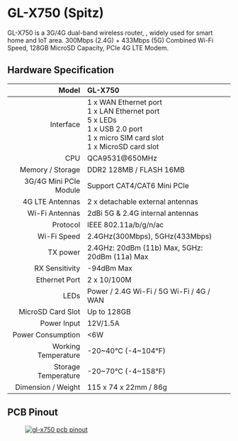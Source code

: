 #  GL-X750 (Spitz)

GL-X750 is a 3G/4G dual-band wireless router, , widely used for smart home and IoT area. 300Mbps (2.4G) + 433Mbps (5G) Combined Wi-Fi Speed, 128GB MicroSD Capacity, PCIe 4G LTE Modem.

## Hardware Specification

|                         Model | GL-X750                                                     |
| ----------------------------: | :----------------------------------------------------------- |
|                     Interface | 1 x WAN Ethernet port <br> 1 x LAN Ethernet port <br> 5 x LEDs <br> 1 x USB 2.0 port <br> 1 x micro SIM card slot <br> 1 x MicroSD card slot |
|                           CPU | QCA9531@650MHz                                               |
|              Memory / Storage | DDR2 128MB / FLASH 16MB                                      |
|        3G/4G Mini PCIe Module | Support CAT4/CAT6 Mini PCIe                                  |
|               4G LTE Antennas | 2 x detachable external antennas                             |
|                Wi-Fi Antennas | 2dBi 5G & 2.4G internal antennas                             |
|                      Protocol | IEEE 802.11a/b/g/n/ac                                        |
|                   Wi-Fi Speed | 2.4GHz(300Mbps), 5GHz(433Mbps)                               |
|                      TX power | 2.4GHz: 20dBm (11b) Max, 5GHz: 20dBm (11a) Max               |
|                RX Sensitivity | -94dBm Max                                                   |
|                 Ethernet Port | 2 x 10/100M                                                  |
|                          LEDs | Power / 2.4G Wi-Fi / 5G Wi-Fi / 4G / WAN                     |
|             MicroSD Card Slot | Up to 128GB                                                  |
|                   Power Input | 12V/1.5A                                                     |
|             Power Consumption | <6W                                                          |
|           Working Temperature | -20~40°C (-4~104°F)                                          |
|           Storage Temperature | -20~70°C (-4~158°F)                                          |
|            Dimension / Weight | 115 x 74 x 22mm / 86g                                        |

## PCB Pinout

<div class="gl-lightbox" itemscope itemtype="http://schema.org/ImageGallery">
  <figure itemprop="associatedMedia" itemscope itemtype="http://schema.org/ImageObject">
    <a href="https://static.gl-inet.com/docs/router/en/3/specification/spitz/x750.png" itemprop="contentUrl" data-size="695x685">
      <img src="https://static.gl-inet.com/docs/router/en/3/specification/spitz/x750.png" itemprop="thumbnail" alt="gl-x750 pcb pinout" loading="lazy" />
    </a>
  </figure>
</div>
